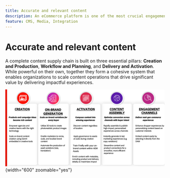```yaml
---
title: Accurate and relevant content
description: An eCommerce platform is one of the most crucial engagement channels. Ensuring seamless updates in the asset management system guarantees that commerce storefronts always display the most up-to-date product information.
feature: CMS, Media, Integration
---
```

# Accurate and relevant content

A complete content supply chain is built on three essential pillars: **Creation and Production**, **Workflow and Planning**, and **Delivery and Activation**. While powerful on their own, together they form a cohesive system that enables organizations to scale content operations that drive significant value by delivering impactful experiences.

![Key Pillars](./assets/key-pillars.png){width="600" zoomable="yes"}
